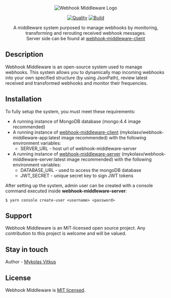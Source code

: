 <p align="center">
  <img src="https://media.discordapp.net/attachments/637952914953863182/850098269870882876/client.png" alt="Webhook Middleware Logo" />
</p>
<p align="center">
<a href="https://scrutinizer-ci.com/g/MykolasVitkus/webhook-middleware-client" target="_blank"><img src="https://scrutinizer-ci.com/g/MykolasVitkus/webhook-middleware-client/badges/quality-score.png?b=master" alt="Quality" /></a>
<a href="https://scrutinizer-ci.com/g/MykolasVitkus/webhook-middleware-client" target="_blank"><img src="https://scrutinizer-ci.com/g/MykolasVitkus/webhook-middleware-client/badges/build.png?b=master" alt="Build" /></a>

</p>
  <p align="center">A middleware system purposed to manage webhooks by monitoring, transforming and rerouting received webhook messages.<br> Server side can be found at <a href="https://github.com/MykolasVitkus/webhook-middleware-server">webhook-middleware-client</a> </p>
    

## Description

Webhook Middleware is an open-source system used to manage webhooks. This system allows you to dynamically map incoming webhooks into your own specified structure (by using JsonPath), review latest received and transformed webhooks and monitor their frequencies.

## Installation

To fully setup the system, you must meet these requirements:

* A running instance of MongoDB database (mongo:4.4 image recommended)
* A running instance of [webhook-middleware-client](https://github.com/MykolasVitkus/webhook-middleware-client) (mykolasv/webhook-middleware-app:latest image recommended) with the following environment variables:
  * SERVER_URL - host url of webhook-middleware-server
* A running instance of [webhook-middleware-server](https://github.com/MykolasVitkus/webhook-middleware-server) (mykolasv/webhook-middleware-server:latest image recommended) with the following environment variables:
  * DATABASE_URL - used to access the mongoDB database
  * JWT_SECRET - unique secret key to sign JWT tokens

After setting up the system, admin user can be created with a console command executed inside **webhook-middleware-server**:

```$ yarn console create-user <username> <password>```


## Support

Webhook Middleware is an MIT-licensed open source project. Any contribution to this project is welcome and will be valued.

## Stay in touch

Author - [Mykolas Vitkus](https://www.linkedin.com/in/mykolas-vitkus-7b9159152/)

## License

  Webhook Middleware is [MIT licensed](https://github.com/nestjs/nest/blob/master/LICENSE).
